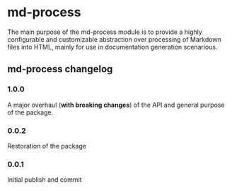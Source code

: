 # md-process

The main purpose of the md-process module is to provide a highly configurable and customizable abstraction over processing of Markdown files into HTML, mainly for use in documentation generation scenarious.

## md-process changelog

### 1.0.0

A major overhaul (__with breaking changes__) of the API and general purpose of the package.

### 0.0.2

Restoration of the package

### 0.0.1

Initial publish and commit